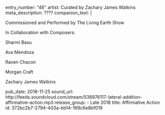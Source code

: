 entry_number: "46"
artist: Curated by Zachary James Watkins
meta_description: ????
companion_text: |
  <p>Commissioned and Performed by The Living Earth Show<br>
  </p>
  <p>In Collaboration with Composers:
  </p>
  <p>Sharmi Basu
  </p>
  <p>Ava Mendoza
  </p>
  <p>Raven Chacon
  </p>
  <p>Morgan Craft
  </p>
  <p>Zachary James Watkins
  </p>
pub_date: 2018-11-25
sound_url: http://feeds.soundcloud.com/stream/536976117-lateral-addition-affirmative-action.mp3
release_group:
  - Late 2018
title: Affirmative Action
id: 372bc2b7-2794-403a-bb14-169c6e8bf019

